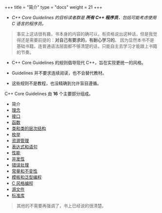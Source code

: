 +++
title = "简介"
type = "docs"
weight = 21
+++

* *C++ Core Guidelines 的目标读者群是 **所有 C++ 程序员**，包括可能考虑使用 C 语言的程序员。*

> 事实上这话很有趣，书本身的内容的确可以，有资格说出这种话，但是我觉得还是需要前提的：**对自己有要求的，有耐心学习的**。 因为显然本书不是基础书籍，连普通语法层面都不够清楚的话，只能自主去学习才能跟上书籍的节奏。

* C++ Core Guidelines 的规则倡导现代 C++，旨在实现更统一的风格。

* Guidelines 并不要求连续阅读，也不会替代教材。

* 这些规则不是教程，也没精确到允许盲目遵循。

C++ Core Guidelines 由 **16** 个主要部分组成。

* 简介
* [理念](第2章-理念.md)
* [接口](第3章-接口.md)
* [函数](第4章-函数.md)
* [类和类的层次结构](第5章-类和类层次结构.md)
* [枚举]()
* [资源管理]()
* [表达式和语句]()
* [性能]()
* [并发性]()
* [错误处理]()
* [常量和不变性]()
* [模板和泛型编程]()
* [C 风格编程]()
* [源文件]()
* [标准库]()

> 其他的不需要再强调了，书上已经说的很清楚。
